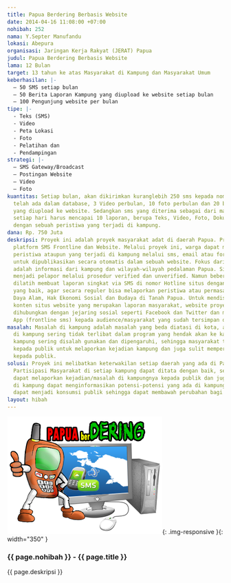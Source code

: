 ```yaml
---
title: Papua Berdering Berbasis Website
date: 2014-04-16 11:08:00 +07:00
nohibah: 252
nama: Y.Septer Manufandu
lokasi: Abepura
organisasi: Jaringan Kerja Rakyat (JERAT) Papua
judul: Papua Berdering Berbasis Website
lama: 12 Bulan
target: 13 tahun ke atas Masyarakat di Kampung dan Masyarakat Umum
keberhasilan: |-
  – 50 SMS setiap bulan
  – 50 Berita Laporan Kampung yang diupload ke website setiap bulan
  – 100 Pengunjung website per bulan
tipe: |-
  - Teks (SMS)
  - Video
  - Peta Lokasi
  - Foto
  - Pelatihan dan
  - Pendampingan
strategi: |-
  – SMS Gateway/Broadcast
  – Postingan Website
  – Video
  – Foto
kuantitas: Setiap bulan, akan dikirimkan kuranglebih 250 sms kepada nomor-nomor yang
  telah ada dalam database, 3 Video perbulan, 10 foto perbulan dan 20 berita kampung
  yang diupload ke website. Sedangkan sms yang diterima sebagai dari masyarakat kampung
  setiap hari harus mencapai 10 laporan, berupa Teks, Video, Foto, Dokumen yang berhubungan
  dengan sebuah peristiwa yang terjadi di kampung.
dana: Rp. 750 Juta
deskripsi: Proyek ini adalah proyek masyarakat adat di daerah Papua. Proyek ini memadukan
  platform SMS Frontline dan Website. Melalui proyek ini, warga dapat melaporkan setiap
  peristiwa ataupun yang terjadi di kampung melalui sms, email atau formulir online
  untuk dipublikasikan secara otomatis dalam sebuah website. Fokus dari proyek ini
  adalah informasi dari kampung dan wilayah-wilayah pedalaman Papua. Siapa saja bisa
  menjadi pelapor melalui prosedur verified dan unverified. Namun beberapa warga akan
  dilatih membuat laporan singkat via SMS di nomor Hotline situs dengan format SMS
  yang baik, agar secara reguler bisa melaporkan peristiwa atau permasalahan Sumber
  Daya Alam, Hak Ekonomi Sosial dan Budaya di Tanah Papua. Untuk mendisitribusikan
  konten situs website yang merupakan laporan masyarakat, website proyek ini akan
  dihubungkan dengan jejaring sosial seperti Facebook dan Twitter dan melalui SMS
  App (frontline sms) kepada audience/masyarakat yang sudah tersimpan datanya di database.
masalah: Masalah di kampung adalah masalah yang beda diatasi di kota, artinya masyarakat
  di kampung sering tidak terlibat dalam program yang hendak akan ke kampungnya. Persoalan
  kampung sering disalah gunakan dan dipengaruhi, sehingga masyarakat tidak bisa berekspresi
  kepada publik untuk melaporkan kejadian kampung dan juga sulit memperkenalkan kampungnya
  kepada publik.
solusi: Proyek ini melibatkan keterwakilan setiap daerah yang ada di Papua untuk berpartisipasi.
  Partisipasi Masyarakat di setiap kampung dapat ditata dengan baik, sehingga masyarakat
  dapat melaporkan kejadian/masalah di kampungnya kepada publik dan juga masyarakat
  di kampung dapat menginformasikan potensi-potensi yang ada di kampungnya. Hal ini
  dapat menjadi konsumsi publik sehingga dapat membawah perubahan bagi kampung.
layout: hibah
---
```


![252](/static/img/hibahcms/252.png){: .img-responsive }{: width="350" }

### {{ page.nohibah }} - {{ page.title }}

{{ page.deskripsi }}
